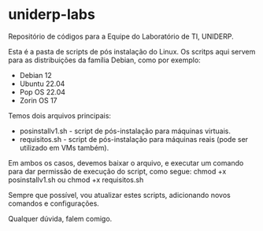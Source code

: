 # uniderp-labs
Repositório de códigos para a Equipe do Laboratório de TI, UNIDERP.

Esta é a pasta de scripts de pós instalação do Linux.
Os scritps aqui servem para as distribuições da família Debian, como por exemplo:
- Debian 12
- Ubuntu 22.04
- Pop OS 22.04
- Zorin OS 17

Temos dois arquivos principais:
- posinstallv1.sh - script de pós-instalação para máquinas virtuais.
- requisitos.sh - script de pós-instalação para máquinas reais (pode ser utilizado em VMs também).

Em ambos os casos, devemos baixar o arquivo, e executar um comando para dar permissão de execução do script, como segue:
chmod +x posinstallv1.sh
ou
chmod +x requisitos.sh

Sempre que possível, vou atualizar estes scripts, adicionando novos comandos e configurações.

Qualquer dúvida, falem comigo.
